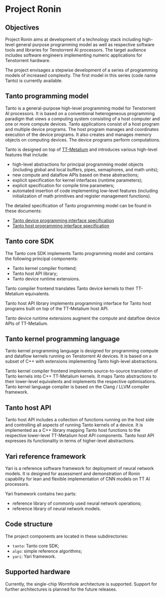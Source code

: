 
# Project Ronin


## Objectives

Project Ronin aims at development of a technology stack including high-level general purpose programming model 
as well as respective software tools and libraries for Tenstorrent AI processors. 
The target audience includes software engineers implementing numeric applications
for Tenstorrent hardware.

The project envisages a stepwise development of a series of programming models of increased complexity. 
The first model in this series (code name Tanto) is currently available.  


## Tanto programming model

Tanto is a general-purpose high-level programming model for Tenstorrent AI processors. 
It is based on a conventional heterogeneous programming paradigm that views a computing system 
consisting of a host computer and one or more compute devices. 
Tanto applications consist of a host program and multiple device programs. 
The host program manages and coordinates execution of the device programs. 
It also creates and manages memory objects on computing devices. 
The device programs perform computations.

Tanto is designed on top of [TT-Metalium](https://github.com/tenstorrent/tt-metal) 
and introduces various high-level features that include:

- high-level abstractions for principal programming model objects 
  (including global and local buffers, pipes, semaphores, and math units);
- new compute and dataflow APIs based on these abstractions;
- explicit specification for kernel interfaces (runtime parameters);
- explicit specification for compile time parameters;
- automated insertion of code implementing low-level features
  (including initialization of math primitives and register management functions).

The detailed specification of Tanto programming model can be found in these documents:

- [Tanto device programming interface specification](/tanto/doc/spec/tanto_device_api.md)
- [Tanto host programming interface specification](/tanto/doc/spec/tanto_host_api.md)


## Tanto core SDK

The Tanto core SDK implements Tanto programming model and
contains the following principal components:

- Tanto kernel compiler frontend;
- Tanto host API library;
- Tanto device runtime extensions.

Tanto compiler frontend translates Tanto device kernels to their TT-Metalium equivalents.

Tanto host API library implements programming interface for Tanto host programs
built on top of the TT-Metalium host API.

Tanto device runtime extensions augment the compute and dataflow device APIs of
TT-Metalium.


## Tanto kernel programming language

Tanto kernel programming language is designed for programming compute and dataflow kernels 
running on Tenstorrent AI devices. It is based on a subset of C++ with extensions implementing 
Tanto high-level abstractions.

Tanto kernel compiler frontend implements source-to-source translation of Tanto kernels into 
C++ TT-Metalium kernels. It maps Tanto abstractions to their lower-level equivalents and 
implements the respective optimisations. 
Tanto kernel language compiler is based on the Clang / LLVM compiler framework.


## Tanto host API

Tanto host API includes a collection of functions running on the host side and controlling 
all aspects of running Tanto kernels of a device. It is implemented as a C++ library mapping 
Tanto host functions to the respective lower-level TT-Metalium host API components. 
Tanto host API expresses its functionality in terms of higher-level abstractions.


## Yari reference framework

Yari is a reference software framework for deployment of neural network models.
It is designed for assessment and demonstration of Ronin capability for lean and flexible 
implementation of CNN models on TT AI processors.

Yari framework contains two parts:

- reference library of commonly used neural network operations;
- reference library of neural network models.


## Code structure

The project components are located in these subdirectories:

- `tanto`: Tanto core SDK;
- `algo`: simple reference algorithms;
- `yari`: Yari framework.


## Supported hardware

Currently, the single-chip Wormhole architecture is supported.
Support for further architectures is planned for the future releases.


